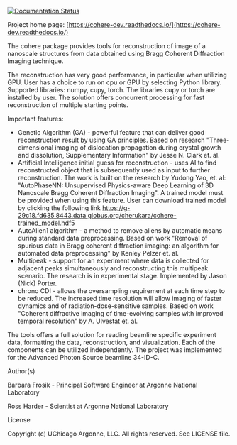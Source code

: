 [![Documentation Status](https://readthedocs.org/projects/cohere-dev/badge/?version=latest)](http://cohere-dev.readthedocs.io/en/latest/?badge=latest)

Project home page: [https://cohere-dev.readthedocs.io/](https://cohere-dev.readthedocs.io/)

The cohere package provides tools for reconstruction of image of a nanoscale structures from data obtained using Bragg Coherent Diffraction Imaging technique.

The reconstruction has very good performance, in particular when utilizing GPU. User has a choice to run on cpu or GPU by selecting Python library. Supported libraries: numpy, cupy, torch. The libraries cupy or torch are installed by user. The solution offers concurrent processing for fast reconstruction of multiple starting points. 

Important features:
- Genetic Algorithm (GA) - powerful feature that can deliver good reconstruction result by using GA principles. Based on research "Three-dimensional imaging of dislocation propagation during crystal growth and dissolution, Supplementary Information" by Jesse N. Clark et. al.
- Artificial Intelligence initial guess for reconstruction - uses AI to find reconstructed object that is subsequently used as input to further reconstruction. The work is built on the research by Yudong Yao, et. al: "AutoPhaseNN: Unsupervised Physics-aware Deep Learning of 3D Nanoscale Bragg Coherent Diffraction Imaging". 
A trained model must be provided when using this feature. User can download trained model by clicking the following link
https://g-29c18.fd635.8443.data.globus.org/cherukara/cohere-trained_model.hdf5
- AutoAlien1 algorithm - a method to remove aliens by automatic means during standard data preprocessing. Based on work "Removal of spurious data in Bragg coherent diffraction imaging: an algorithm for automated data preprocessing" by Kenley Pelzer et. al.
- Multipeak - support for an experiment where data is collected for adjacent peaks simultaneously and reconstructing this multipeak scenario. The research is in experimental stage. Implemented by Jason (Nick) Porter.
- chrono CDI - allows the oversampling requirement at each time step to be reduced. The increased time resolution will allow imaging of faster dynamics and of radiation-dose-sensitive samples. Based on work "Coherent diffractive imaging of time-evolving samples with improved temporal resolution" by A. Ulvestat et. al.

The tools offers a full solution for reading beamline specific experiment data, formatting the data, reconstruction, and visualization. Each of the components can be utilized independently. The project was implemented for the Advanced Photon Source beamline 34-ID-C.

Author(s)

Barbara Frosik - Principal Software Engineer at Argonne National Laboratory

Ross Harder - Scientist at Argonne National Laboratory

License

Copyright (c) UChicago Argonne, LLC. All rights reserved. See LICENSE file.
